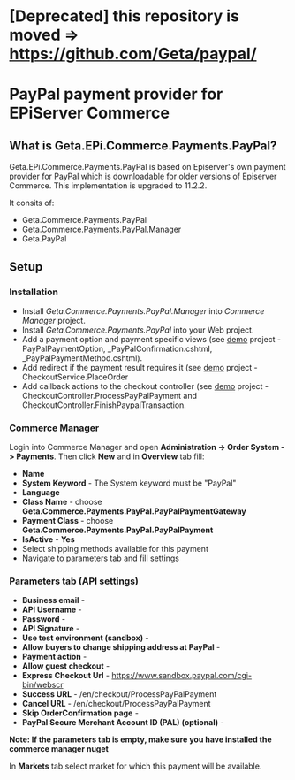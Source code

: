 [Deprecated] this repository is moved => https://github.com/Geta/paypal/
=============

PayPal payment provider for EPiServer Commerce
=============


## What is Geta.EPi.Commerce.Payments.PayPal?

Geta.EPi.Commerce.Payments.PayPal is based on Episerver's own payment provider for PayPal which is downloadable for older versions of Episerver Commerce. This implementation is upgraded to 11.2.2. 

It consits of:

* Geta.Commerce.Payments.PayPal
* Geta.Commerce.Payments.PayPal.Manager
* Geta.PayPal


## Setup

### Installation

- Install _Geta.Commerce.Payments.PayPal.Manager_ into _Commerce Manager_ project.
- Install _Geta.Commerce.Payments.PayPal_ into your Web project.
- Add a payment option and payment specific views (see [demo](./demo) project - PayPalPaymentOption, _PayPalConfirmation.cshtml, _PayPalPaymentMethod.cshtml).
- Add redirect if the payment result requires it (see [demo](./demo) project - CheckoutService.PlaceOrder
- Add callback actions to the checkout controller (see [demo](./demo) project - CheckoutController.ProcessPayPalPayment and CheckoutController.FinishPaypalTransaction.

### Commerce Manager

Login into Commerce Manager and open **Administration -> Order System -> Payments**. Then click **New** and in **Overview** tab fill:

- **Name**
- **System Keyword** -  The System keyword must be "PayPal" 
- **Language**
- **Class Name** - choose **Geta.Commerce.Payments.PayPal.PayPalPaymentGateway**
- **Payment Class** - choose **Geta.Commerce.Payments.PayPal.PayPalPayment**
- **IsActive** - **Yes**
- Select shipping methods available for this payment
- Navigate to parameters tab and fill settings 

### Parameters tab (API settings)
- **Business email** - 
- **API Username** - 
- **Password** -
- **API Signature** - 
- **Use test environment (sandbox)** -
- **Allow buyers to change shipping address at PayPal** -
- **Payment action** -
- **Allow guest checkout** - 
- **Express Checkout Url** - https://www.sandbox.paypal.com/cgi-bin/webscr
- **Success URL** - /en/checkout/ProcessPayPalPayment
- **Cancel URL** - /en/checkout/ProcessPayPalPayment
- **Skip OrderConfirmation page** - 
- **PayPal Secure Merchant Account ID (PAL) (optional)** -


**Note: If the parameters tab is empty, make sure you have installed the commerce manager nuget**

In **Markets** tab select market for which this payment will be available.
